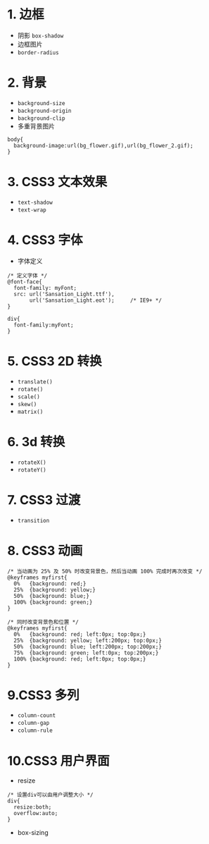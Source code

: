 # 1. 边框

- 阴影 `box-shadow`
- 边框图片
- `border-radius`

# 2. 背景

- `background-size`
- `background-origin`
- `background-clip`
- 多重背景图片

```
body{
  background-image:url(bg_flower.gif),url(bg_flower_2.gif);
}
```

# 3. CSS3 文本效果

- `text-shadow`
- `text-wrap`

# 4. CSS3 字体

- 字体定义

```
/* 定义字体 */
@font-face{
  font-family: myFont;
  src: url('Sansation_Light.ttf'),
       url('Sansation_Light.eot');     /* IE9+ */
}

div{
  font-family:myFont;
}
```

# 5. CSS3 2D 转换

- `translate()`
- `rotate()`
- `scale()`
- `skew()`
- `matrix()`

# 6. 3d 转换

- `rotateX()`
- `rotateY()`

# 7. CSS3 过渡

- `transition`

# 8. CSS3 动画

```
/* 当动画为 25% 及 50% 时改变背景色，然后当动画 100% 完成时再次改变 */
@keyframes myfirst{
  0%   {background: red;}
  25%  {background: yellow;}
  50%  {background: blue;}
  100% {background: green;}
}

/* 同时改变背景色和位置 */
@keyframes myfirst{
  0%   {background: red; left:0px; top:0px;}
  25%  {background: yellow; left:200px; top:0px;}
  50%  {background: blue; left:200px; top:200px;}
  75%  {background: green; left:0px; top:200px;}
  100% {background: red; left:0px; top:0px;}
}
```

# 9.CSS3 多列

- `column-count`
- `column-gap`
- `column-rule`

# 10.CSS3 用户界面

- resize

```
/* 设置div可以由用户调整大小 */
div{
  resize:both;
  overflow:auto;
}
```

- box-sizing
